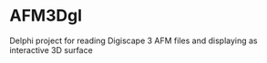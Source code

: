 # AFM3Dgl
Delphi project for reading Digiscape 3 AFM files and displaying as interactive 3D surface 
